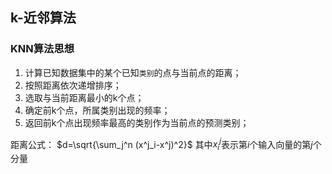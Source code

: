 ## k-近邻算法

### KNN算法思想
1. 计算已知数据集中的某个已知`类别`的点与当前点的距离；
2. 按照距离依次递增排序；
3. 选取与当前距离最小的k个点；
4. 确定前k个点，所属类别出现的频率；
5. 返回前k个点出现频率最高的类别作为当前点的预测类别；

距离公式： $d=\sqrt{\sum_j^n (x^j_i-x^j)^2}$
其中$x^j_i$表示第$i$个输入向量的第$j$个分量